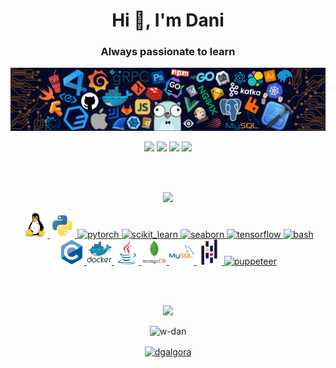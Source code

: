 <h1 align="center">Hi 👋, I'm Dani</h1>
<h3 align="center">Always passionate to learn</h3>

<!-- Header -->
<p align="center">
 
 <img src="https://github.com/w-dan/w-dan/blob/main/images/header_.png"/> 

</p>

<!-- Badges -->
<p align="center">
 
 <img src="https://badges.pufler.dev/visits/w-dan/w-dan"/> 
 <img src="https://badges.strrl.dev/years/w-dan/">
 <img src="https://badges.strrl.dev/repos/w-dan"/>
 <img src="https://badges.strrl.dev/commits/monthly/w-dan"/>

</p>

<br><br>

<!-- Technology stack -->
<p align = "center"><img src = "https://readme-typing-svg.herokuapp.com?color=5992F1&center=true&lines=Technology+stack"/></p>


<!--p align="left"> <img src="https://komarev.com/ghpvc/?username=w-dan&label=Profile%20views&color=0e75b6&style=flat" alt="w-dan" /> </p>

<p align="left"> <a href="https://github.com/ryo-ma/github-profile-trophy"><img src="https://github-profile-trophy.vercel.app/?username=w-dan" alt="w-dan" /></a> </p-->

<p align="center"> 
</a> <a href="https://www.linux.org/" target="_blank" rel="noreferrer"> <img src="https://raw.githubusercontent.com/devicons/devicon/master/icons/linux/linux-original.svg" alt="linux" width="40" height="40"/> </a> <a href="https://www.python.org" target="_blank" rel="noreferrer"> <img src="https://raw.githubusercontent.com/devicons/devicon/master/icons/python/python-original.svg" alt="python" width="40" height="40"/> </a> <a href="https://pytorch.org/" target="_blank" rel="noreferrer"> <img src="https://www.vectorlogo.zone/logos/pytorch/pytorch-icon.svg" alt="pytorch" width="40" height="40"/> </a> <a href="https://scikit-learn.org/" target="_blank" rel="noreferrer"> <img src="https://upload.wikimedia.org/wikipedia/commons/0/05/Scikit_learn_logo_small.svg" alt="scikit_learn" width="40" height="40"/> </a> <a href="https://seaborn.pydata.org/" target="_blank" rel="noreferrer"> <img src="https://seaborn.pydata.org/_images/logo-mark-lightbg.svg" alt="seaborn" width="40" height="40"/> </a> <a href="https://www.tensorflow.org" target="_blank" rel="noreferrer"> <img src="https://www.vectorlogo.zone/logos/tensorflow/tensorflow-icon.svg" alt="tensorflow" width="40" height="40"/> </a> <a href="https://www.gnu.org/software/bash/" target="_blank" rel="noreferrer"> <img src="https://www.vectorlogo.zone/logos/gnu_bash/gnu_bash-icon.svg" alt="bash" width="40" height="40"/> </a> <a href="https://www.cprogramming.com/" target="_blank" rel="noreferrer"> <img src="https://raw.githubusercontent.com/devicons/devicon/master/icons/c/c-original.svg" alt="c" width="40" height="40"/> </a> <a href="https://www.docker.com/" target="_blank" rel="noreferrer"> <img src="https://raw.githubusercontent.com/devicons/devicon/master/icons/docker/docker-original-wordmark.svg" alt="docker" width="40" height="40"/> </a> <a href="https://www.java.com" target="_blank" rel="noreferrer"> <img src="https://raw.githubusercontent.com/devicons/devicon/master/icons/java/java-original.svg" alt="java" width="40" height="40"/> <a href="https://www.mongodb.com/" target="_blank" rel="noreferrer"> <img src="https://raw.githubusercontent.com/devicons/devicon/master/icons/mongodb/mongodb-original-wordmark.svg" alt="mongodb" width="40" height="40"/> </a> <a href="https://www.mysql.com/" target="_blank" rel="noreferrer"> <img src="https://raw.githubusercontent.com/devicons/devicon/master/icons/mysql/mysql-original-wordmark.svg" alt="mysql" width="40" height="40"/> </a> <a href="https://pandas.pydata.org/" target="_blank" rel="noreferrer"> <img src="https://raw.githubusercontent.com/devicons/devicon/2ae2a900d2f041da66e950e4d48052658d850630/icons/pandas/pandas-original.svg" alt="pandas" width="40" height="40"/> </a> <a href="https://github.com/puppeteer/puppeteer" target="_blank" rel="noreferrer"> <img src="https://www.vectorlogo.zone/logos/pptrdev/pptrdev-official.svg" alt="puppeteer" width="40" height="40"/> </a> </p>



<br><br>

<!-- GitHub stats -->
<p align = "center"><img src = "https://readme-typing-svg.herokuapp.com?color=5992F1&center=true&lines=My+GitHub+stats"/></p>

<p align = "center">
  <!--img  src = "https://github-readme-stats.vercel.app/api?username=w-dan&show_icons=true&theme=github_dark&line_height=24&hide=prs" -->
  <img  src = "https://github-readme-streak-stats.herokuapp.com/?user=w-dan&theme=transparent" alt="w-dan">
  <!-- img align="center" src="http://github-profile-summary-cards.vercel.app/api/cards/repos-per-language?username=w-dan&theme=2077"/ -->
  <!-- img src = "https://github-readme-stats.vercel.app/api/top-langs/?username=w-dan&theme=github_dark&layout=compact&card_width=215"-->
  <!--img src = "https://activity-graph.herokuapp.com/graph?username=w-dan&theme=react-dark&color=417ed9" -->
</p>




<p align="center">
<a href="https://kaggle.com/dgalgora" target="blank"><img align="center" src="https://raw.githubusercontent.com/rahuldkjain/github-profile-readme-generator/master/src/images/icons/Social/kaggle.svg" alt="dgalgora" height="30" width="40" /></a>
</p>


